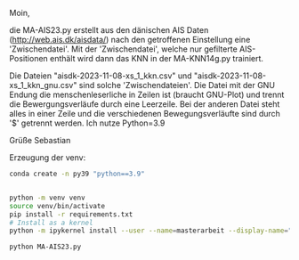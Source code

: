 Moin,

die MA-AIS23.py erstellt aus den dänischen AIS Daten (http://web.ais.dk/aisdata/) nach den getroffenen Einstellung eine 'Zwischendatei'. Mit der 'Zwischendatei', welche nur gefilterte AIS-Positionen enthält wird dann das KNN in der MA-KNN14g.py trainiert.

Die Dateien "aisdk-2023-11-08-xs_1_kkn.csv" und "aisdk-2023-11-08-xs_1_kkn_gnu.csv" sind solche 'Zwischendateien'. Die Datei mit der GNU Endung die menschenleserliche in Zeilen ist (braucht GNU-Plot) und trennt die Bewergungsverläufe durch eine Leerzeile. Bei der anderen Datei steht alles in einer Zeile und die verschiedenen Bewegungsverläufte sind durch '$' getrennt werden.
Ich nutze Python=3.9

Grüße
Sebastian


Erzeugung der venv:
```bash	
conda create -n py39 "python==3.9" 


python -m venv venv	
source venv/bin/activate
pip install -r requirements.txt
# Install as a kernel
python -m ipykernel install --user --name=masterarbeit --display-name="Python (masterarbeit)"
```


```bash
python MA-AIS23.py 
```